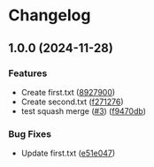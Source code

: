 # Changelog

## 1.0.0 (2024-11-28)


### Features

* Create first.txt ([8927900](https://github.com/galnat/release_please_test/commit/8927900b04cf423a2607a81fa935dc93c1de9d5a))
* Create second.txt ([f271276](https://github.com/galnat/release_please_test/commit/f2712768b52058f7cc10cb0d0d101cf63ed9839d))
* test squash merge ([#3](https://github.com/galnat/release_please_test/issues/3)) ([f9470db](https://github.com/galnat/release_please_test/commit/f9470db7c5cdcd6d5f38caf06d4c0cdb9923c998))


### Bug Fixes

* Update first.txt ([e51e047](https://github.com/galnat/release_please_test/commit/e51e047d3e534c06610ac0ddc1635314d8c38fa6))

